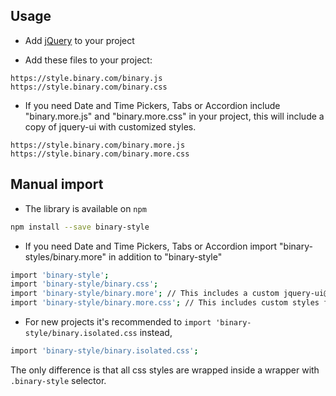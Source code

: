 
## Usage

- Add [jQuery](https://jquery.com/) to your project

- Add these files to your project:

```
https://style.binary.com/binary.js
https://style.binary.com/binary.css
```

- If you need Date and Time Pickers, Tabs or Accordion include "binary.more.js" and "binary.more.css" in your project, this will include a copy of jquery-ui with customized styles.

```
https://style.binary.com/binary.more.js
https://style.binary.com/binary.more.css
```

## Manual import

- The library is available on `npm`

```sh
npm install --save binary-style
```

- If you need Date and Time Pickers, Tabs or Accordion import "binary-styles/binary.more" in addition to "binary-style"

```sh
import 'binary-style';
import 'binary-style/binary.css';
import 'binary-style/binary.more'; // This includes a custom jquery-ui@1.12.1 build
import 'binary-style/binary.more.css'; // This includes custom styles for jquery-ui
```

- For new projects it's recommended to `import 'binary-style/binary.isolated.css` instead,

```sh
import 'binary-style/binary.isolated.css';
```

The only difference is that all css styles are wrapped inside a wrapper with `.binary-style` selector.
